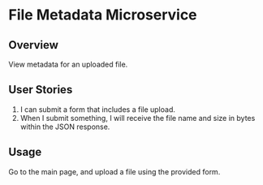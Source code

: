 # File Metadata Microservice

## Overview

View metadata for an uploaded file.

## User Stories

1. I can submit a form that includes a file upload.
2. When I submit something, I will receive the file name and size in bytes within the JSON response.

## Usage

Go to the main page, and upload a file using the provided form.
